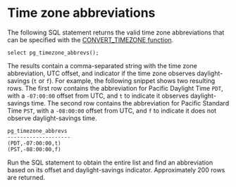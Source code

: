 # Time zone abbreviations<a name="time-zone-abbrevs"></a>

The following SQL statement returns the valid time zone abbreviations that can be specified with the [CONVERT\_TIMEZONE function](CONVERT_TIMEZONE.md)\. 

```
select pg_timezone_abbrevs();
```

The results contain a comma\-separated string with the time zone abbreviation, UTC offset, and indicator if the time zone observes daylight\-savings \(`t` or `f`\)\. For example, the following snippet shows two resulting rows\. The first row contains the abbreviation for Pacific Daylight Time `PDT`, with a `-07:00:00` offset from UTC, and `t` to indicate it observes daylight\-savings time\. The second row contains the abbreviation for Pacific Standard Time `PST`, with a `-08:00:00` offset from UTC, and `f` to indicate it does not observe daylight\-savings time\.

```
pg_timezone_abbrevs
--------------------
(PDT,-07:00:00,t)	
(PST,-08:00:00,f)
```

Run the SQL statement to obtain the entire list and find an abbreviation based on its offset and daylight\-savings indicator\. Approximately 200 rows are returned\.